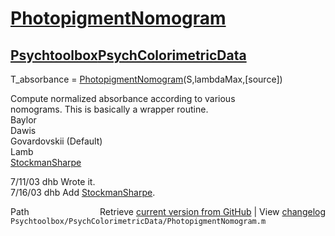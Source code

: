 # [PhotopigmentNomogram](PhotopigmentNomogram)
## [Psychtoolbox](Psychtoolbox)[PsychColorimetricData](PsychColorimetricData)

T\_absorbance = [PhotopigmentNomogram](PhotopigmentNomogram)(S,lambdaMax,[source])  
  
Compute normalized absorbance according to various  
nomograms.  This is basically a wrapper routine.  
  Baylor  
  Dawis  
  Govardovskii (Default)  
  Lamb  
  [StockmanSharpe](StockmanSharpe)  
  
7/11/03  dhb  Wrote it.  
7/16/03  dhb  Add [StockmanSharpe](StockmanSharpe).  




<div class="code_header" style="text-align:right;">
  <span style="float:left;">Path&nbsp;&nbsp;</span> <span class="counter">Retrieve <a href=
  "https://raw.github.com/Psychtoolbox-3/Psychtoolbox-3/beta/Psychtoolbox/PsychColorimetricData/PhotopigmentNomogram.m">current version from GitHub</a> | View <a href=
  "https://github.com/Psychtoolbox-3/Psychtoolbox-3/commits/beta/Psychtoolbox/PsychColorimetricData/PhotopigmentNomogram.m">changelog</a></span>
</div>
<div class="code">
  <code>Psychtoolbox/PsychColorimetricData/PhotopigmentNomogram.m</code>
</div>

